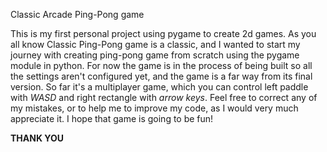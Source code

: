 Classic Arcade Ping-Pong game

This is my first personal project using pygame to create 2d games.
As you all know Classic Ping-Pong game is a classic, and I wanted to start 
my journey with creating ping-pong game from scratch using the pygame module 
in python.
For now the game is in the process of being built so all the settings aren't 
configured yet, and the game is a far way from its final version. So far 
it's a multiplayer game, which you can control left paddle with _WASD_ and right
rectangle with _arrow keys_. Feel free to correct any of my mistakes, or to 
help me to improve my code, as I would very much appreciate it. I hope that 
game is going to be fun!

**THANK YOU**